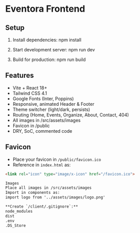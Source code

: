 # Eventora Frontend

## Setup

1. Install dependencies: npm install

2. Start development server: npm run dev

3. Build for production: npm run build


## Features

- Vite + React 18+
- Tailwind CSS 4.1
- Google Fonts (Inter, Poppins)
- Responsive, animated Header & Footer
- Theme switcher (light/dark, persists)
- Routing (Home, Events, Organize, About, Contact, 404)
- All images in /src/assets/images
- Favicon in /public
- DRY, SoC, commented code

## Favicon

- Place your favicon in `/public/favicon.ico`
- Reference in `index.html` as:
```html
<link rel="icon" type="image/x-icon" href="/favicon.ico">

Images
Place all images in /src/assets/images
Import in components as:
import logo from '../assets/images/logo.png'

**Create `/client/.gitignore`:**
node_modules
dist
.env
.DS_Store
